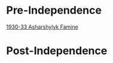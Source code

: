 # Pre-Independence
[1930-33 Asharshylyk Famine](1930-33%20Asharshylyk%20Famine)  
# Post-Independence
